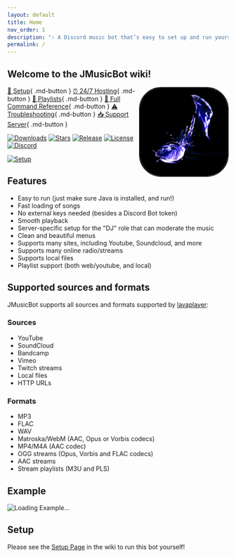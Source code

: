 ```yaml
---
layout: default
title: Home
nav_order: 1
description: "🎶 A Discord music bot that’s easy to set up and run yourself!"
permalink: /
---
```


## Welcome to the **JMusicBot** wiki!

<img align="right" src="assets/images/logo.png" style="border:2px solid;border-radius:50px;" height="200" width="200">

[🔢 Setup](/setup){ .md-button }
[⏰ 24/7 Hosting](/hosting){ .md-button } 
[📃 Playlists](/playlists){ .md-button } 
[📜 Full Command Reference](/commands){ .md-button } 
[⚠ Troubleshooting](/troubleshooting){ .md-button } 
[📥 Support Server](https://discord.gg/0p9LSGoRLu6Pet0k){ .md-button }
  
[![Downloads](https://img.shields.io/github/downloads/jagrosh/MusicBot/total.svg)](https://github.com/jagrosh/MusicBot/releases/latest)
[![Stars](https://img.shields.io/github/stars/jagrosh/MusicBot.svg)](https://github.com/jagrosh/MusicBot/stargazers)
[![Release](https://img.shields.io/github/release/jagrosh/MusicBot.svg)](https://github.com/jagrosh/MusicBot/releases/latest)
[![License](https://img.shields.io/github/license/jagrosh/MusicBot.svg)](https://github.com/jagrosh/MusicBot/blob/master/LICENSE)
[![Discord](https://discordapp.com/api/guilds/147698382092238848/widget.png)](https://discord.gg/0p9LSGoRLu6Pet0k)

[![Setup](/assets/images/setup-banner.png)](/setup)

## Features
  * Easy to run (just make sure Java is installed, and run!)
  * Fast loading of songs
  * No external keys needed (besides a Discord Bot token)
  * Smooth playback
  * Server-specific setup for the "DJ" role that can moderate the music
  * Clean and beautiful menus
  * Supports many sites, including Youtube, Soundcloud, and more
  * Supports many online radio/streams
  * Supports local files
  * Playlist support (both web/youtube, and local)

## Supported sources and formats
JMusicBot supports all sources and formats supported by [lavaplayer](https://github.com/sedmelluq/lavaplayer#supported-formats):
### Sources
  * YouTube
  * SoundCloud
  * Bandcamp
  * Vimeo
  * Twitch streams
  * Local files
  * HTTP URLs
### Formats
  * MP3
  * FLAC
  * WAV
  * Matroska/WebM (AAC, Opus or Vorbis codecs)
  * MP4/M4A (AAC codec)
  * OGG streams (Opus, Vorbis and FLAC codecs)
  * AAC streams
  * Stream playlists (M3U and PLS)

## Example
![Loading Example...](/assets/images/example.gif)

## Setup
Please see the [Setup Page](/setup) in the wiki to run this bot yourself!

